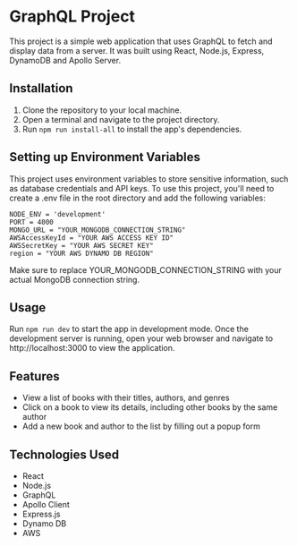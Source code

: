 # GraphQL Project

This project is a simple web application that uses GraphQL to fetch and display data from a server. It was built using React, Node.js, Express, DynamoDB and Apollo Server.

## Installation

1.  Clone the repository to your local machine.
2.  Open a terminal and navigate to the project directory.
3.  Run `npm run install-all` to install the app's dependencies.

## Setting up Environment Variables

This project uses environment variables to store sensitive information, such as database credentials and API keys. To use this project, you'll need to create a .env file in the root directory and add the following variables:

```
NODE_ENV = 'development'
PORT = 4000
MONGO_URL = "YOUR_MONGODB_CONNECTION_STRING"
AWSAccessKeyId = "YOUR AWS ACCESS KEY ID"
AWSSecretKey = "YOUR AWS SECRET KEY"
region = "YOUR AWS DYNAMO DB REGION"

```
Make sure to replace YOUR_MONGODB_CONNECTION_STRING with your actual MongoDB connection string.

## Usage

Run `npm run dev` to start the app in development mode.
Once the development server is running, 
open your web browser and navigate to http://localhost:3000 to view the application.

## Features

- View a list of books with their titles, authors, and genres
- Click on a book to view its details, including other books by the same author
- Add a new book and author to the list by filling out a popup form 

## Technologies Used

- React
- Node.js
- GraphQL
- Apollo Client
- Express.js
- Dynamo DB
- AWS


